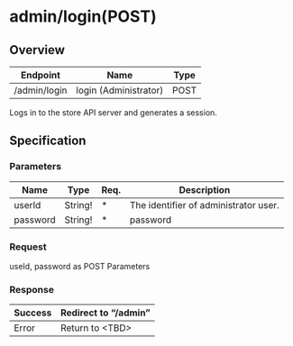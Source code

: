 # admin/login\(POST\)

## Overview

| Endpoint | Name | Type |
| --- | --- | --- |
| /admin/login | login (Administrator) | POST |

Logs in to the store API server and generates a session.

## Specification

### Parameters

| Name | Type | Req. | Description |
| --- | --- | --- | --- |
| userId | String! | \* | The identifier of administrator user. |
| password | String! | \* | password |

### Request

useId, password as POST Parameters

### Response

| Success | Redirect to “/admin” |
| --- | --- |
| Error | Return to &lt;TBD&gt; |



